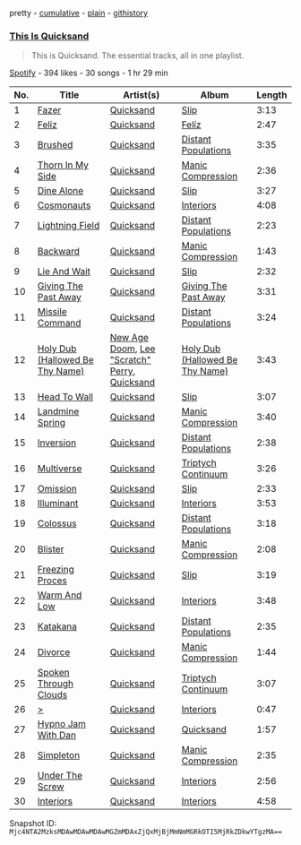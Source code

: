 pretty - [cumulative](/playlists/cumulative/37i9dQZF1DZ06evO0WtXCH.md) - [plain](/playlists/plain/37i9dQZF1DZ06evO0WtXCH) - [githistory](https://github.githistory.xyz/mackorone/spotify-playlist-archive/blob/main/playlists/plain/37i9dQZF1DZ06evO0WtXCH)

### [This Is Quicksand](https://open.spotify.com/playlist/37i9dQZF1DZ06evO0WtXCH)

> This is Quicksand\. The essential tracks, all in one playlist.

[Spotify](https://open.spotify.com/user/spotify) - 394 likes - 30 songs - 1 hr 29 min

| No. | Title | Artist(s) | Album | Length |
|---|---|---|---|---|
| 1 | [Fazer](https://open.spotify.com/track/0Bv2ixOjn8jKiVTQXE9mF8) | [Quicksand](https://open.spotify.com/artist/1GDjwZ2zwNZizuNJPmH3mE) | [Slip](https://open.spotify.com/album/3LVYsDFVGuPE7kNQyXZvgp) | 3:13 |
| 2 | [Felíz](https://open.spotify.com/track/0FuxK5rKSaHq58svnOaO73) | [Quicksand](https://open.spotify.com/artist/1GDjwZ2zwNZizuNJPmH3mE) | [Felíz](https://open.spotify.com/album/1AuXDucHakfrZb2EqrdfeL) | 2:47 |
| 3 | [Brushed](https://open.spotify.com/track/16Zjiyrktq6QBnwXF2lDTv) | [Quicksand](https://open.spotify.com/artist/1GDjwZ2zwNZizuNJPmH3mE) | [Distant Populations](https://open.spotify.com/album/616nwZda5YwqxLfX8rZciA) | 3:35 |
| 4 | [Thorn In My Side](https://open.spotify.com/track/55QjemxhcFnHRvTjGHLJCO) | [Quicksand](https://open.spotify.com/artist/1GDjwZ2zwNZizuNJPmH3mE) | [Manic Compression](https://open.spotify.com/album/63jH8y8w07RTXjYqD136U6) | 2:36 |
| 5 | [Dine Alone](https://open.spotify.com/track/27X1P8USDRbZ5RNjbbQ9d1) | [Quicksand](https://open.spotify.com/artist/1GDjwZ2zwNZizuNJPmH3mE) | [Slip](https://open.spotify.com/album/3LVYsDFVGuPE7kNQyXZvgp) | 3:27 |
| 6 | [Cosmonauts](https://open.spotify.com/track/0IAF0KIM3Cnp7WhOVJfFuS) | [Quicksand](https://open.spotify.com/artist/1GDjwZ2zwNZizuNJPmH3mE) | [Interiors](https://open.spotify.com/album/0kqHdaOSkbZePBPZPvIcqW) | 4:08 |
| 7 | [Lightning Field](https://open.spotify.com/track/76EZdckv7V2EIyvSu6hpx8) | [Quicksand](https://open.spotify.com/artist/1GDjwZ2zwNZizuNJPmH3mE) | [Distant Populations](https://open.spotify.com/album/616nwZda5YwqxLfX8rZciA) | 2:23 |
| 8 | [Backward](https://open.spotify.com/track/3OzXhpTO6Y3aDH7OzFAIbg) | [Quicksand](https://open.spotify.com/artist/1GDjwZ2zwNZizuNJPmH3mE) | [Manic Compression](https://open.spotify.com/album/63jH8y8w07RTXjYqD136U6) | 1:43 |
| 9 | [Lie And Wait](https://open.spotify.com/track/6eLn8XKQQbt1GHAwZcg4Wp) | [Quicksand](https://open.spotify.com/artist/1GDjwZ2zwNZizuNJPmH3mE) | [Slip](https://open.spotify.com/album/3LVYsDFVGuPE7kNQyXZvgp) | 2:32 |
| 10 | [Giving The Past Away](https://open.spotify.com/track/3RfK7XioFJ4ZDZSIb4cQzm) | [Quicksand](https://open.spotify.com/artist/1GDjwZ2zwNZizuNJPmH3mE) | [Giving The Past Away](https://open.spotify.com/album/7qBUAfoQWv76k8I1Gi7pBc) | 3:31 |
| 11 | [Missile Command](https://open.spotify.com/track/2krrGxaYhLQwRu3QPkPnmB) | [Quicksand](https://open.spotify.com/artist/1GDjwZ2zwNZizuNJPmH3mE) | [Distant Populations](https://open.spotify.com/album/616nwZda5YwqxLfX8rZciA) | 3:24 |
| 12 | [Holy Dub \(Hallowed Be Thy Name\)](https://open.spotify.com/track/5WMjstig44rt0AbrlhLeMH) | [New Age Doom](https://open.spotify.com/artist/6iU5QzSQAqgii8yIGQp0Ni), [Lee "Scratch" Perry](https://open.spotify.com/artist/1TsG4AumsMt1Tcq2nHpov9), [Quicksand](https://open.spotify.com/artist/1GDjwZ2zwNZizuNJPmH3mE) | [Holy Dub \(Hallowed Be Thy Name\)](https://open.spotify.com/album/2fQxNB6cAEwzIrpvbkOlwW) | 3:43 |
| 13 | [Head To Wall](https://open.spotify.com/track/75EwFbw7cPAoTFDAxtFfzm) | [Quicksand](https://open.spotify.com/artist/1GDjwZ2zwNZizuNJPmH3mE) | [Slip](https://open.spotify.com/album/3LVYsDFVGuPE7kNQyXZvgp) | 3:07 |
| 14 | [Landmine Spring](https://open.spotify.com/track/4kqAUoDhmGzFw8BCl2X5vA) | [Quicksand](https://open.spotify.com/artist/1GDjwZ2zwNZizuNJPmH3mE) | [Manic Compression](https://open.spotify.com/album/63jH8y8w07RTXjYqD136U6) | 3:40 |
| 15 | [Inversion](https://open.spotify.com/track/6mX2BJMkmr2JvXyLRXhR0d) | [Quicksand](https://open.spotify.com/artist/1GDjwZ2zwNZizuNJPmH3mE) | [Distant Populations](https://open.spotify.com/album/616nwZda5YwqxLfX8rZciA) | 2:38 |
| 16 | [Multiverse](https://open.spotify.com/track/6vizvvoC227kBMQzBqNJyz) | [Quicksand](https://open.spotify.com/artist/1GDjwZ2zwNZizuNJPmH3mE) | [Triptych Continuum](https://open.spotify.com/album/2o6B7VhjL5tgbAa4c4ukK0) | 3:26 |
| 17 | [Omission](https://open.spotify.com/track/7ckA1e9ERiVGLj9pKYivO0) | [Quicksand](https://open.spotify.com/artist/1GDjwZ2zwNZizuNJPmH3mE) | [Slip](https://open.spotify.com/album/3LVYsDFVGuPE7kNQyXZvgp) | 2:33 |
| 18 | [Illuminant](https://open.spotify.com/track/2rpJtmeLU52N5WbR7BLfUX) | [Quicksand](https://open.spotify.com/artist/1GDjwZ2zwNZizuNJPmH3mE) | [Interiors](https://open.spotify.com/album/0kqHdaOSkbZePBPZPvIcqW) | 3:53 |
| 19 | [Colossus](https://open.spotify.com/track/2nxTdYXI2XnscHguTOseg7) | [Quicksand](https://open.spotify.com/artist/1GDjwZ2zwNZizuNJPmH3mE) | [Distant Populations](https://open.spotify.com/album/616nwZda5YwqxLfX8rZciA) | 3:18 |
| 20 | [Blister](https://open.spotify.com/track/6NnO1eSFVOW8cLnfJvfy60) | [Quicksand](https://open.spotify.com/artist/1GDjwZ2zwNZizuNJPmH3mE) | [Manic Compression](https://open.spotify.com/album/63jH8y8w07RTXjYqD136U6) | 2:08 |
| 21 | [Freezing Proces](https://open.spotify.com/track/5VBol3e1pnxK1yjsl0jppx) | [Quicksand](https://open.spotify.com/artist/1GDjwZ2zwNZizuNJPmH3mE) | [Slip](https://open.spotify.com/album/3LVYsDFVGuPE7kNQyXZvgp) | 3:19 |
| 22 | [Warm And Low](https://open.spotify.com/track/57yUjPDCY10YUcXLhUFY4F) | [Quicksand](https://open.spotify.com/artist/1GDjwZ2zwNZizuNJPmH3mE) | [Interiors](https://open.spotify.com/album/0kqHdaOSkbZePBPZPvIcqW) | 3:48 |
| 23 | [Katakana](https://open.spotify.com/track/32BYPMEddd8a8LXToTelRw) | [Quicksand](https://open.spotify.com/artist/1GDjwZ2zwNZizuNJPmH3mE) | [Distant Populations](https://open.spotify.com/album/616nwZda5YwqxLfX8rZciA) | 2:35 |
| 24 | [Divorce](https://open.spotify.com/track/6sOB7Q3V0k6mJBv6wPe4NN) | [Quicksand](https://open.spotify.com/artist/1GDjwZ2zwNZizuNJPmH3mE) | [Manic Compression](https://open.spotify.com/album/63jH8y8w07RTXjYqD136U6) | 1:44 |
| 25 | [Spoken Through Clouds](https://open.spotify.com/track/5fmbZlkalVRdnXklTnnI3G) | [Quicksand](https://open.spotify.com/artist/1GDjwZ2zwNZizuNJPmH3mE) | [Triptych Continuum](https://open.spotify.com/album/2o6B7VhjL5tgbAa4c4ukK0) | 3:07 |
| 26 | [>](https://open.spotify.com/track/3eEe37Y0ecng4dD8awUnA7) | [Quicksand](https://open.spotify.com/artist/1GDjwZ2zwNZizuNJPmH3mE) | [Interiors](https://open.spotify.com/album/0kqHdaOSkbZePBPZPvIcqW) | 0:47 |
| 27 | [Hypno Jam With Dan](https://open.spotify.com/track/05i8S2cGUeh0cIxS8mJfBa) | [Quicksand](https://open.spotify.com/artist/1GDjwZ2zwNZizuNJPmH3mE) | [Quicksand](https://open.spotify.com/album/1sGzf87xjiWHd2vyA3gD1S) | 1:57 |
| 28 | [Simpleton](https://open.spotify.com/track/2Jo7mEf8lL1tUaxFLyHZBu) | [Quicksand](https://open.spotify.com/artist/1GDjwZ2zwNZizuNJPmH3mE) | [Manic Compression](https://open.spotify.com/album/63jH8y8w07RTXjYqD136U6) | 2:35 |
| 29 | [Under The Screw](https://open.spotify.com/track/0PrZsr6FIiBu3p8uJrbFjg) | [Quicksand](https://open.spotify.com/artist/1GDjwZ2zwNZizuNJPmH3mE) | [Interiors](https://open.spotify.com/album/0kqHdaOSkbZePBPZPvIcqW) | 2:56 |
| 30 | [Interiors](https://open.spotify.com/track/600rxqKGJUS6gMD5klZj5l) | [Quicksand](https://open.spotify.com/artist/1GDjwZ2zwNZizuNJPmH3mE) | [Interiors](https://open.spotify.com/album/0kqHdaOSkbZePBPZPvIcqW) | 4:58 |

Snapshot ID: `Mjc4NTA2MzksMDAwMDAwMDAwMGZmMDAxZjQxMjBjMmNmMGRkOTI5MjRkZDkwYTgzMA==`
